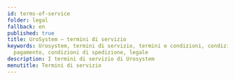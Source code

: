 ```yaml
---
id: terms-of-service
folder: legal
fallback: en
published: true
title: UroSystem – termini di servizio
keywords: Urosystem, termini di servizio, termini e condizioni, condizioni di
  pagamento, condizioni di spedizione, legale
description: I termini di servizio di Urosystem
menutitle: Termini di servizio
---
```

